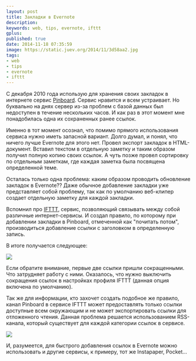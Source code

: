 ```yaml
---
layout: post
title: Закладки в Evernote
description:
keywords: web, tips, evernote, ifttt
gplus:
published: true
date: 2014-11-18 07:35:59
image: https://static.juev.org/2014/11/3d58aa2.jpg
tags:
- web
- tips
- evernote
- ifttt
---
```


С декабря 2010 года использую для хранения своих закладок в интернете сервис [Pinboard](https://pinboard.in). Сервис нравится и всем устраивает. Но буквально на днях сервер из-за проблем с базой данных был недоступен в течение нескольких часов. И как раз в этот момент мне понадобилась одна их сохраненных ранее ссылок.

Именно в тот момент осознал, что помимо прямого использования сервиса нужно иметь запасной вариант. Долго думал, и понял, что ничего лучше Evernote для этого нет. Провел экспорт закладок в HTML-документ. Вставил текстом в отдельную заметку и таким образом получил полную копию своих ссылок. А чуть позже провел сортировку по отдельным заметкам, где каждая заметка была посвящена определенной теме.

Осталась только одна проблема: каким образом проводить обновление закладок в Evernote?? Даже обычное добавление закладки уже представляет собой проблему, так как по умолчанию веб-клипер создает отдельную заметку для каждой закладки.

Вспомнил про [IFTTT](https://ifttt.com), сервис, позволяющий связывать между собой различные интернет-сервисы. И создал правило, по которому при добавлении закладки в Pinboard, отмеченной как "почитать потом", производиться добавление ссылки с заголовком в определенную запись.

В итоге получается следующее:

![](https://static.juev.org/2014/11/Evernote-Bookmarks.png)

Если обратите внимание, первые две ссылки пришли сокращенными. Что затрудняет работу с ними. Оказалось, что нужно выключить сокращения ссылок в настройках профиля IFTTT (данная опция включена по умолчанию).

Так же для информации, кто захочет создать подобное же правило, канал Pinboard в сервисе IFTTT может предоставлять только ссылки доступные всем окружающим и не может экспортировать ссылки для отложенного чтения. Данная проблема решается использованием RSS-канала, который существует для каждой категории ссылок в сервисе.

![](https://static.juev.org/2014/11/ifttt-1.jpg)

И, разумеется, для быстрого добавления ссылок в Evernote можно использовать и другие сервисы, к примеру, тот же Instapaper, Pocket…

